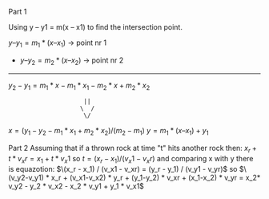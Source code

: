 Part 1

Using y – y1 = m(x – x1) to find the intersection point.

 $y – y_1 = m_1*(x – x_1)$ -> point nr 1
- $y – y_2 = m_2*(x – x_2)$ -> point nr 2
------------------------
  $y_2 - y_1 = m_1*x - m_1* x_1 - m_2*x + m_2 * x_2$

                         ||
                        \  /
                         \/

$x = (y_1 - y_2 - m_1 * x_1 + m_2 * x_2) / (m_2 - m_1)$
$y = m_1*(x – x_1) + y_1$

Part 2
Assuming that if a thrown rock at time "t" hits another rock then:
$x_r + t * v_xr = x_1 + t * v_x1$
so $t = (x_r - x_1) / (v_x1 - v_xr)$
and comparing x with y there is equazotion:
$\(x_r - x_1) / (v_x1 - v_xr) = (y_r - y_1) / (v_y1 - v_yr)$
so $\(v_y2-v_y1) * x_r + (v_x1-v_x2) * y_r + (y_1-y_2) * v_xr + (x_1-x_2) * v_yr = x_2* v_y2 - y_2 * v_x2 - x_2 * v_y1 + y_1 * v_x1$
